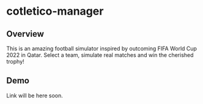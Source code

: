 # cotletico-manager

Overview
--------

This is an amazing football simulator inspired by outcoming FIFA World Cup 2022 in Qatar. Select a team, simulate real matches and win the cherished trophy!

Demo
--------
Link will be here soon.
